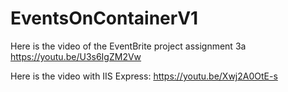 # EventsOnContainerV1

Here is the video of the EventBrite project assignment 3a
https://youtu.be/U3s6IgZM2Vw

Here is the video with IIS Express:
https://youtu.be/Xwj2A0OtE-s

